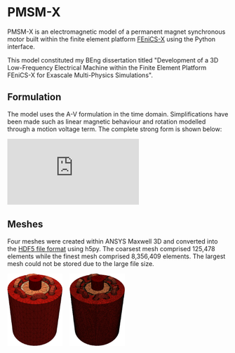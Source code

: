 # PMSM-X

PMSM-X is an electromagnetic model of a permanent magnet synchronous motor built within the finite element platform [FEniCS-X](https://fenicsproject.org) using the Python interface. 

This model constituted my BEng dissertation titled "Development of a 3D Low-Frequency Electrical Machine within the Finite Element Platform FEniCS-X for Exascale Multi-Physics Simulations".

## Formulation

The model uses the A-V formulation in the time domain. Simplifications have been made such as linear magnetic behaviour and rotation modelled through a motion voltage term. The complete strong form is shown below: 

![equation](https://latex.codecogs.com/gif.latex?%5Cnu%5Cmathrm%7B%5Cnabla%7D%5E2A%3D%7B-J%7D_s&plus;%5Csigma%5Cfrac%7B%5Cpartial%20A%7D%7B%5Cpartial%20t%7D&plus;%5Csigma%5Cnabla%20V-%5Cmathrm%7B%5Cnabla%7D%5Ctimes%5Cleft%28%5Cnu%5Cmu_0M%5Cright%29-%7B%5Csigma%5Comega%7D_%5Cupsilon%20r%5Ctimes%28%5Cmathrm%7B%5Cnabla%7D%5Ctimes%20A%29)

## Meshes

Four meshes were created within ANSYS Maxwell 3D and converted into the [HDF5 file format](https://www.hdfgroup.org/solutions/hdf5/) using h5py. The coarsest mesh comprised 125,478 elements while the finest mesh comprised 8,356,409 elements. The largest mesh could not be stored due to the large file size.

<img src="/img/Mesh1.png" alt="Mesh1" width="25%"/>&nbsp;&nbsp;&nbsp;&nbsp;<img src="/img/Mesh4.png" alt="Mesh1" width="25%"/>